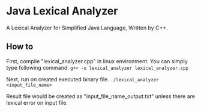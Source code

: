 # Java Lexical Analyzer
A Lexical Analyzer for Simplified Java Language, Written by C++.

## How to
First, compile "lexical_analyzer.cpp" in linux environment. You can simply type following command:
```g++ -o lexical_analyzer lexical_analyzer.cpp```

Next, run on created executed binary file. 
```./lexical_analyzer <input_file_name>```

Result file would be created as "input_file_name_output.txt" unless there are lexical error on input file.
